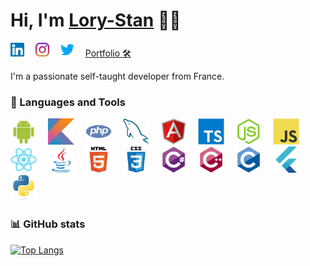 # Hi, I'm [Lory-Stan](https://stantanasi.github.io) 👋🏽

<a href="https://www.linkedin.com/in/lory-stan-tanasi" target="_blank"><img height="22px" alt="Lory-Stan TANASI | LinkedIn" src="./assets/images/linkedin.svg" /></a>  
<a href="https://www.instagram.com/stan.tns" target="_blank"><img height="22px" alt="Lory-Stan TANASI | Instagram" src="./assets/images/instagram.svg" /></a>  
<a href="https://twitter.com/StanTanasi" target="_blank"><img height="22px" alt="Lory-Stan TANASI | Twitter" src="./assets/images/twitter.svg" /></a>  
<a href="https://stantanasi.github.io">Portfolio 🛠</a>  


I'm a passionate self-taught developer from France.


### 🔨 Languages and Tools

<img height="42px" alt="Android" src="./assets/images/android.svg" />  
<img height="42px" alt="Kotlin" src="./assets/images/kotlin.svg" />  
<img height="42px" alt="PHP" src="./assets/images/php.svg" />  
<img height="42px" alt="MySQL" src="./assets/images/mysql.svg" />  
<img height="42px" alt="Angular" src="./assets/images/angular.svg" />  
<img height="42px" alt="Typescript" src="./assets/images/typescript.svg" />  
<img height="42px" alt="Node.js" src="./assets/images/nodejs.svg" />  
<img height="42px" alt="JavaScript" src="./assets/images/javascript.svg" />  
<img height="42px" alt="React" src="./assets/images/react.svg" />  
<img height="42px" alt="Java" src="./assets/images/java.svg" />  
<img height="42px" alt="HTML5" src="./assets/images/html5.svg" />  
<img height="42px" alt="CSS3" src="./assets/images/css3.svg" />  
<img height="42px" alt="C#" src="./assets/images/csharp.svg" />  
<img height="42px" alt="C++" src="./assets/images/cplusplus.svg" />  
<img height="42px" alt="C" src="./assets/images/c.svg" />  
<img height="42px" alt="Flutter" src="./assets/images/flutter.svg" />  
<img height="42px" alt="Python" src="./assets/images/python.svg" />  


### 📊 GitHub stats

[![Top Langs](https://github-readme-stats.vercel.app/api/top-langs/?username=stantanasi&langs_count=10&layout=compact)](https://github.com/anuraghazra/github-readme-stats)
